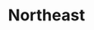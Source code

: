 ---
layout: default
title: Northeast
desc: "Discover the resorts that skiers and riders are most passionate about in North America."
section_id: challenging
resions: north-east
---